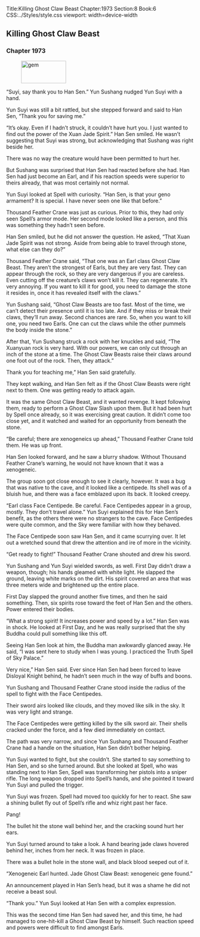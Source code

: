 Title:Killing Ghost Claw Beast 
Chapter:1973 
Section:8 
Book:6 
CSS:../Styles/style.css 
viewport: width=device-width
  
## Killing Ghost Claw Beast
### Chapter 1973 
<figure>
	<img src="../Images/gem.gif" alt="gem" id="gem" width="120" height="60" />
</figure>
  

  
  “Suyi, say thank you to Han Sen.” Yun Sushang nudged Yun Suyi with a hand.

Yun Suyi was still a bit rattled, but she stepped forward and said to Han Sen, “Thank you for saving me.”

“It’s okay. Even if I hadn’t struck, it couldn’t have hurt you. I just wanted to find out the power of the Xuan Jade Spirit.” Han Sen smiled. He wasn’t suggesting that Suyi was strong, but acknowledging that Sushang was right beside her.

There was no way the creature would have been permitted to hurt her.

But Sushang was surprised that Han Sen had reacted before she had. Han Sen had just become an Earl, and if his reaction speeds were superior to theirs already, that was most certainly not normal.

Yun Suyi looked at Spell with curiosity. “Han Sen, is that your geno armament? It is special. I have never seen one like that before.”

Thousand Feather Crane was just as curious. Prior to this, they had only seen Spell’s armor mode. Her second mode looked like a person, and this was something they hadn’t seen before.

Han Sen smiled, but he did not answer the question. He asked, “That Xuan Jade Spirit was not strong. Aside from being able to travel through stone, what else can they do?”

Thousand Feather Crane said, “That one was an Earl class Ghost Claw Beast. They aren’t the strongest of Earls, but they are very fast. They can appear through the rock, so they are very dangerous if you are careless. Even cutting off the creature’s claws won’t kill it. They can regenerate. It’s very annoying. If you want to kill it for good, you need to damage the stone it resides in, once it has revealed itself with the claws.”

Yun Sushang said, “Ghost Claw Beasts are too fast. Most of the time, we can’t detect their presence until it is too late. And if they miss or break their claws, they’ll run away. Second chances are rare. So, when you want to kill one, you need two Earls. One can cut the claws while the other pummels the body inside the stone.”

After that, Yun Sushang struck a rock with her knuckles and said, “The Xuanyuan rock is very hard. With our powers, we can only cut through an inch of the stone at a time. The Ghost Claw Beasts raise their claws around one foot out of the rock. Then, they attack.”

Thank you for teaching me,” Han Sen said gratefully.

They kept walking, and Han Sen felt as if the Ghost Claw Beasts were right next to them. One was getting ready to attack again.

It was the same Ghost Claw Beast, and it wanted revenge. It kept following them, ready to perform a Ghost Claw Slash upon them. But it had been hurt by Spell once already, so it was exercising great caution. It didn’t come too close yet, and it watched and waited for an opportunity from beneath the stone.

“Be careful; there are xenogeneics up ahead,” Thousand Feather Crane told them. He was up front.

Han Sen looked forward, and he saw a blurry shadow. Without Thousand Feather Crane’s warning, he would not have known that it was a xenogeneic.

The group soon got close enough to see it clearly, however. It was a bug that was native to the cave, and it looked like a centipede. Its shell was of a bluish hue, and there was a face emblazed upon its back. It looked creepy.

“Earl class Face Centipede. Be careful. Face Centipedes appear in a group, mostly. They don’t travel alone.” Yun Suyi explained this for Han Sen’s benefit, as the others there were no strangers to the cave. Face Centipedes were quite common, and the Sky were familiar with how they behaved.

The Face Centipede soon saw Han Sen, and it came scurrying over. It let out a wretched sound that drew the attention and ire of more in the vicinity.

“Get ready to fight!” Thousand Feather Crane shouted and drew his sword.

Yun Sushang and Yun Suyi wielded swords, as well. First Day didn’t draw a weapon, though; his hands gleamed with white light. He slapped the ground, leaving white marks on the dirt. His spirit covered an area that was three meters wide and brightened up the entire place.

First Day slapped the ground another five times, and then he said something. Then, six spirits rose toward the feet of Han Sen and the others. Power entered their bodies.

“What a strong spirit! It increases power and speed by a lot.” Han Sen was in shock. He looked at First Day, and he was really surprised that the shy Buddha could pull something like this off.

Seeing Han Sen look at him, the Buddha man awkwardly glanced away. He said, “I was sent here to study when I was young. I practiced the Truth Spell of Sky Palace.”

Very nice,” Han Sen said. Ever since Han Sen had been forced to leave Disloyal Knight behind, he hadn’t seen much in the way of buffs and boons.

Yun Sushang and Thousand Feather Crane stood inside the radius of the spell to fight with the Face Centipedes.

Their sword airs looked like clouds, and they moved like silk in the sky. It was very light and strange.

The Face Centipedes were getting killed by the silk sword air. Their shells cracked under the force, and a few died immediately on contact.

The path was very narrow, and since Yun Sushang and Thousand Feather Crane had a handle on the situation, Han Sen didn’t bother helping.

Yun Suyi wanted to fight, but she couldn’t. She started to say something to Han Sen, and so she turned around. But she looked at Spell, who was standing next to Han Sen, Spell was transforming her pistols into a sniper rifle. The long weapon dropped into Spell’s hands, and she pointed it toward Yun Suyi and pulled the trigger.

Yun Suyi was frozen. Spell had moved too quickly for her to react. She saw a shining bullet fly out of Spell’s rifle and whiz right past her face.

Pang!

The bullet hit the stone wall behind her, and the cracking sound hurt her ears.

Yun Suyi turned around to take a look. A hand bearing jade claws hovered behind her, inches from her neck. It was frozen in place.

There was a bullet hole in the stone wall, and black blood seeped out of it.

“Xenogeneic Earl hunted. Jade Ghost Claw Beast: xenogeneic gene found.”

An announcement played in Han Sen’s head, but it was a shame he did not receive a beast soul.

“Thank you.” Yun Suyi looked at Han Sen with a complex expression.

This was the second time Han Sen had saved her, and this time, he had managed to one-hit-kill a Ghost Claw Beast by himself. Such reaction speed and powers were difficult to find amongst Earls.
